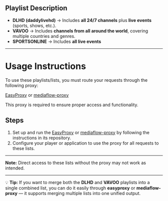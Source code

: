 ## Playlist Description
- **DLHD (daddylivehd)** → Includes **all 24/7 channels** plus **live events** (sports, shows, etc.).  
- **VAVOO** → Includes **channels from all around the world**, covering multiple countries and genres.
- **SPORTSONLINE** → Includes **all live events**

---

# Usage Instructions

To use these playlists/lists, you must route your requests through the following proxy:

[EasyProxy](https://github.com/nzo66/EasyProxy) or [mediaflow-proxy](https://github.com/nzo66/mediaflow-proxy)

This proxy is required to ensure proper access and functionality.

## Steps
1. Set up and run the [EasyProxy](https://github.com/nzo66/EasyProxy) or [mediaflow-proxy](https://github.com/nzo66/mediaflow-proxy) by following the instructions in its repository.
2. Configure your player or application to use the proxy for all requests to these lists.

---


**Note:** Direct access to these lists without the proxy may not work as intended.

---

💡 **Tip:** If you want to merge both the **DLHD** and **VAVOO** playlists into a single combined list, you can do it easily through **easyproxy** or **mediaflow-proxy** — it supports merging multiple lists into one unified output.


